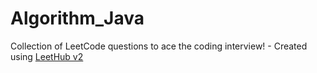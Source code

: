 # Algorithm_Java
Collection of LeetCode questions to ace the coding interview! - Created using [LeetHub v2](https://github.com/arunbhardwaj/LeetHub-2.0)
